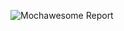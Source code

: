 ![Mochawesome Report](https://github.com/user-attachments/assets/6c2f9d59-bc21-4899-be5e-868e0667f6f0)
